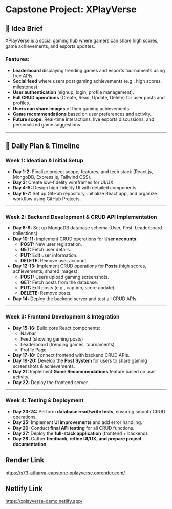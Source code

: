 # Capstone Project: XPlayVerse

## 📌 Idea Brief
XPlayVerse is a social gaming hub where gamers can share high scores, game achievements, and esports updates.

### Features:
- **Leaderboard** displaying trending games and esports tournaments using free APIs.
- **Social feed** where users post gaming achievements (e.g., high scores, milestones).
- **User authentication** (signup, login, profile management).
- **Full CRUD operations** (Create, Read, Update, Delete) for user posts and profiles.
- **Users can share images** of their gaming achievements.
- **Game recommendations** based on user preferences and activity.
- **Future scope:** Real-time interactions, live esports discussions, and personalized game suggestions.

---

## 📅 Daily Plan & Timeline

### **Week 1: Ideation & Initial Setup**
- **Day 1-2:** Finalize project scope, features, and tech stack (React.js, MongoDB, Express.js, Tailwind CSS).
- **Day 3:** Create low-fidelity wireframes for UI/UX.
- **Day 4-5:** Design high-fidelity UI with detailed components.
- **Day 6-7:** Set up GitHub repository, initialize React app, and organize workflow using GitHub Projects.

---

### **Week 2: Backend Development & CRUD API Implementation**
- **Day 8-9:** Set up MongoDB database schema (User, Post, Leaderboard collections).
- **Day 10-11:** Implement CRUD operations for **User accounts**:
  - **POST:** New user registration.
  - **GET:** Fetch user details.
  - **PUT:** Edit user information.
  - **DELETE:** Remove user account.
- **Day 12-13:** Implement CRUD operations for **Posts** (high scores, achievements, shared images):
  - **POST:** Users upload gaming screenshots.
  - **GET:** Fetch posts from the database.
  - **PUT:** Edit posts (e.g., caption, score update).
  - **DELETE:** Remove posts.
- **Day 14:** Deploy the backend server and test all CRUD APIs.

---

### **Week 3: Frontend Development & Integration**
- **Day 15-16:** Build core React components:
  - Navbar
  - Feed (showing gaming posts)
  - Leaderboard (trending games, tournaments)
  - Profile Page
- **Day 17-18:** Connect frontend with backend CRUD APIs.
- **Day 19-20:** Develop the **Post System** for users to share gaming screenshots & achievements.
- **Day 21:** Implement **Game Recommendations** feature based on user activity.
- **Day 22:** Deploy the frontend server.

---

### **Week 4: Testing & Deployment**
- **Day 23-24:** Perform **database read/write tests**, ensuring smooth CRUD operations.
- **Day 25:** Implement **UI improvements** and add error handling.
- **Day 26:** Conduct **final API testing** for all CRUD functions.
- **Day 27:** Deploy the **full-stack application** (frontend + backend).
- **Day 28:** Gather **feedback, refine UI/UX, and prepare project documentation**.

## Render Link 
https://s73-atharva-capstone-xplayverse.onrender.com/

## Netlify Link
https://xplayverse-demo.netlify.app/